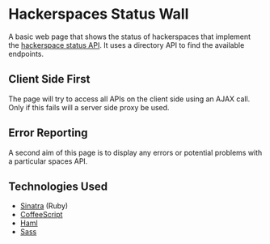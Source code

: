 Hackerspaces Status Wall
========================
A basic web page that shows the status of hackerspaces that implement the [hackerspace status API](https://hackerspaces.nl/spaceapi/).
It uses a directory API to find the available endpoints.

Client Side First
-----------------
The page will try to access all APIs on the client side using an AJAX call. Only if this fails will a server side proxy be used.

Error Reporting
---------------
A second aim of this page is to display any errors or potential problems with a particular spaces API.

Technologies Used
-----------------
* [Sinatra](http://www.sinatrarb.com/) (Ruby)
* [CoffeeScript](http://coffeescript.org)
* [Haml](http://haml-lang.com)
* [Sass](http://sass-lang.com)
